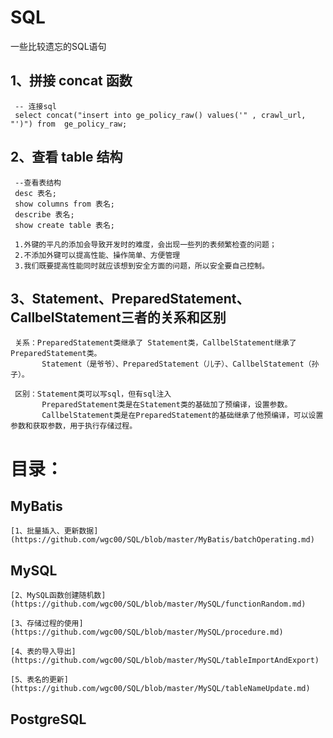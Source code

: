 # SQL
一些比较遗忘的SQL语句

## 1、拼接 concat 函数

     -- 连接sql   
     select concat("insert into ge_policy_raw() values('" , crawl_url, "')") from  ge_policy_raw;

## 2、查看 table 结构      

     --查看表结构
     desc 表名;
     show columns from 表名;
     describe 表名;
     show create table 表名;

     1.外键的平凡的添加会导致开发时的难度，会出现一些列的表频繁检查的问题；
     2.不添加外键可以提高性能、操作简单、方便管理
     3.我们既要提高性能同时就应该想到安全方面的问题，所以安全要自己控制。

   

## 3、Statement、PreparedStatement、CallbelStatement三者的关系和区别


     关系：PreparedStatement类继承了 Statement类，CallbelStatement继承了PreparedStatement类。
           Statement（是爷爷）、PreparedStatement（儿子）、CallbelStatement（孙子）。

     区别：Statement类可以写sql，但有sql注入
           PreparedStatement类是在Statement类的基础加了预编译，设置参数。
           CallbelStatement类是在PreparedStatement的基础继承了他预编译，可以设置参数和获取参数，用于执行存储过程。



# 目录：

## MyBatis

	[1、批量插入、更新数据](https://github.com/wgc00/SQL/blob/master/MyBatis/batchOperating.md)

## MySQL
	
	[2、MySQL函数创建随机数](https://github.com/wgc00/SQL/blob/master/MySQL/functionRandom.md)
	
	[3、存储过程的使用](https://github.com/wgc00/SQL/blob/master/MySQL/procedure.md)

	[4、表的导入导出](https://github.com/wgc00/SQL/blob/master/MySQL/tableImportAndExport)
	
	[5、表名的更新](https://github.com/wgc00/SQL/blob/master/MySQL/tableNameUpdate.md)

## PostgreSQL
